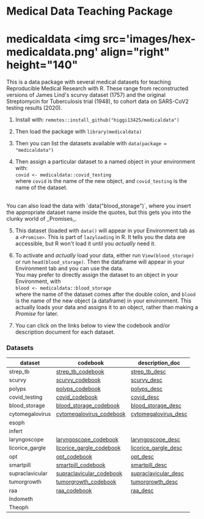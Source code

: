 # Medical Data Teaching Package

# medicaldata <img src='images/hex-medicaldata.png' align="right" height="140"

This is a data package with several medical datasets for teaching Reproducible Medical Research with R. These range from reconstructed versions of James Lind's scurvy dataset (1757) and the original Streptomycin for Tuberculosis trial (1948), to cohort data on SARS-CoV2 testing results (2020).

1. Install with: `remotes::install_github("higgi13425/medicaldata")`    

2. Then load the package with `library(medicaldata)`    
3. Then you can list the datasets available with `data(package = "medicaldata")`    

4. Then assign a particular dataset to a named object in your environment with: <br>
`covid <- medicaldata::covid_testing` <br>
where `covid` is the name of the new object,
and `covid_testing` is the name of the dataset.<br>
<br>
You can also load the data with `data("blood_storage")`, 
where you insert the appropriate dataset name inside the quotes, but this gets you into the clunky world of _Promises_.

5. This dataset (loaded with `data()` will appear in your Environment tab as a `<Promise>`. This is part of `lazyloading` in R. It tells you the data are accessible, but R won't load it until you _actually_ need it.

6. To activate and _actually_ load your data, either run `View(blood_storage)` or run `head(blood_storage)`. Then the dataframe will appear in your Environment tab and you can use the data. <br>
You may prefer to directly assign the dataset to an object in your Environment, with <br>
`blood <- medicaldata::blood_storage` <br>
where the name of the dataset comes after the double colon, and `blood` is the name of the new object (a dataframe) in your environment. This actually loads your data and assigns it to an object, rather than making a _Promise_ for later.

7. You can click on the links below to view the codebook and/or description document for each dataset. <br>


### Datasets
| dataset         | codebook                 | description_doc          |
|-----------------|--------------------------|--------------------------|
|strep_tb|[strep_tb_codebook](https://github.com/higgi13425/medicaldata/blob/master/codebooks/strep_tb_codebook.pdf)|[strep_tb_desc](https://github.com/higgi13425/medicaldata/blob/master/description_docs/strep_tb_desc.pdf)|
|scurvy|[scurvy_codebook](https://github.com/higgi13425/medicaldata/blob/master/codebooks/scurvy_codebook.pdf)|[scurvy_desc](https://github.com/higgi13425/medicaldata/blob/master/description_docs/scurvy_desc.pdf)|
|polyps|[polyps_codebook](https://github.com/higgi13425/medicaldata/blob/master/codebooks/polyps_codebook.pdf)|[polyps_desc](https://github.com/higgi13425/medicaldata/blob/master/description_docs/polyps_desc.pdf)|
| covid_testing    | [covid_codebook](https://github.com/higgi13425/medicaldata/blob/master/codebooks/covid_testing_codebook.pdf)     |[covid_desc](https://github.com/higgi13425/medicaldata/blob/master/description_docs/covid_desc.pdf)  |
| blood_storage   | [blood_storage_codebook](https://github.com/higgi13425/medicaldata/blob/master/codebooks/blood_storage_code.pdf)| [blood_storage_desc](https://github.com/higgi13425/medicaldata/blob/master/description_docs/blood_storage_desc.pdf)   |
| cytomegalovirus | [cytomegalovirus_codebook](https://www.causeweb.org/tshs/datasets/Cytomegalovirus%20Data%20Dictionary.pdf)| [cytomegalovirus_desc](https://www.causeweb.org/tshs/datasets/Cytomegalovirus%20Dataset%20Introduction.pdf)  |
| esoph           |            |             |
| infert          | |         |
| laryngoscope    |[laryngoscope_codebook](https://www.causeweb.org/tshs/datasets/Laryngoscope%20Data%20Dictionary.pdf)| [laryngoscope_desc](https://www.causeweb.org/tshs/datasets/Laryngoscope%20Dataset%20Introduction.pdf)  |
| licorice_gargle | [licorice_gargle_codebook](https://www.causeweb.org/tshs/datasets/Licorice%20Gargle%20Data%20Dictionary.pdf)| [licorice_gargle_desc](https://www.causeweb.org/tshs/datasets/Licorice%20Gargle%20Dataset%20Introduction.pdf) |
| opt             | [opt_codebook](https://www.causeweb.org/tshs/datasets/OPT_Data_Dictionary.pdf)| [opt_desc](https://www.causeweb.org/tshs/datasets/OPT_Dataset_Introduction.pdf)      |
| smartpill       | [smartpill_codebook](https://www.causeweb.org/tshs/datasets/Smart%20Pill%20Data%20Dictionary.pdf)| [smartpill_desc](https://www.causeweb.org/tshs/datasets/Smart%20Pill%20Dataset%20Introduction.pdf)     |
| supraclavicular | [supraclavicular_codebook](https://www.causeweb.org/tshs/datasets/Supraclavicular%20Data%20Dictionary.pdf)| [supraclavicular_desc](https://www.causeweb.org/tshs/datasets/Supraclavicular%20Dataset%20Introduction.pdf)    |
| tumorgrowth     | [tumorgrowth_codebook](https://www.causeweb.org/tshs/datasets/tumorgrowth_dictionary.pdf)| [tumorgrowth_desc](https://www.causeweb.org/tshs/datasets/tumorgrowth_introduction.pdf) |
| raa    | [raa_codebook](https://www.causeweb.org/tshs/datasets/RheumArth_Tx_AgeComparisons_Data%20Dictionary.pdf) |[raa_desc](https://www.causeweb.org/tshs/datasets/RheumArth_Tx_AgeComparisons_Dataset%20Introduction.pdf) |
| Indometh        |          |          |
| Theoph          |          |           |







